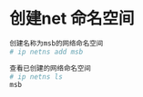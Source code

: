 # 创建net 命名空间

```bash
创建名称为msb的网络命名空间
# ip netns add msb
```

```bash
查看已创建的网络命名空间
# ip netns ls
msb
```
